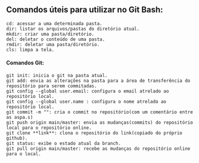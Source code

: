 ## Comandos úteis para utilizar no Git Bash:
	cd: acessar a uma determinada pasta.
	dir: listar os arquivos/pastas do diretório atual.
	mkdir: criar uma pasta/diretório.
	del: deletar o conteúdo de uma pasta.
	rmdir: deletar uma pasta/diretório.
	cls: limpa a tela.
#### Comandos Git:
	git init: inicia o git na pasta atual.
	git add: envia as alterações na pasta para a área de transferência do repositório para serem commitadas.
	git config --global user.email: configura o email atrelado ao repositório local.
	git config --global user.name : configura o nome atrelado ao repositório local.
	git commit -m "": cria o commit no repositório(com um comentário entre as aspa.s)
	git push origin main/master: envia as mudanças(commits) do repositório local para o repositório online.
	git clone **link**: clona o repositório do link(copiado do próprio github).
	git status: exibe o estado atual da branch.
	git pull origin main/master: recebe as mudanças do repositório online para o local.
	